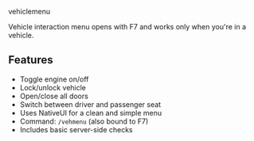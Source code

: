 vehiclemenu

Vehicle interaction menu opens with F7 and works only when you're in a vehicle.

## Features

- Toggle engine on/off
- Lock/unlock vehicle
- Open/close all doors
- Switch between driver and passenger seat
- Uses NativeUI for a clean and simple menu
- Command: `/vehmenu` (also bound to F7)
- Includes basic server-side checks
